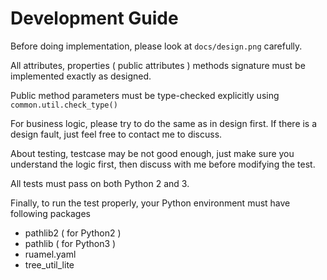 # Development Guide

Before doing implementation, please look at `docs/design.png` carefully.

All attributes, properties ( public attributes ) methods signature must be implemented exactly as designed.

Public method parameters must be type-checked explicitly using `common.util.check_type()`

For business logic, please try to do the same as in design first. If there is a design fault, just feel free to contact me to discuss.

About testing, testcase may be not good enough, just make sure you understand the logic first, then discuss with me before modifying the test.

All tests must pass on both Python 2 and 3.

Finally, to run the test properly, your Python environment must have following packages

* pathlib2 ( for Python2 )
* pathlib ( for Python3 )
* ruamel.yaml
* tree_util_lite
